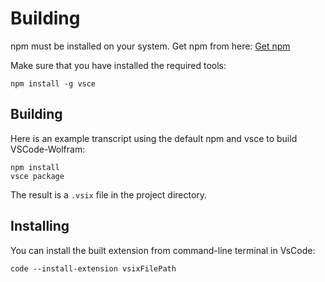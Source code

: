 # Building

npm must be installed on your system. Get npm from here:
[Get npm](https://www.npmjs.com/get-npm)

Make sure that you have installed the required tools:
```
npm install -g vsce
```


## Building

Here is an example transcript using the default npm and vsce to build VSCode-Wolfram:

```
npm install
vsce package
```

The result is a `.vsix` file in the project directory.

## Installing

You can install the built extension from command-line terminal in VsCode:
```
code --install-extension vsixFilePath
```
